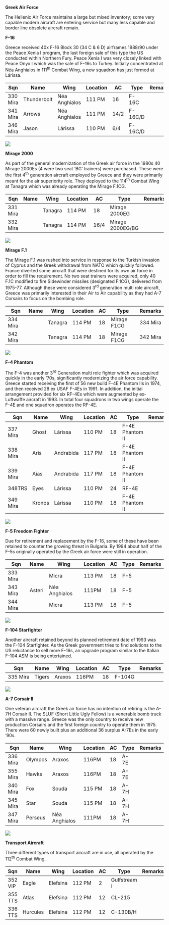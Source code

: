 **Greek Air Force**

The Hellenic Air Force maintains a large but mixed inventory; some very
capable modern aircraft are entering service but many less capable and
border line obsolete aircraft remain.

**F-16**

Greece received 40x F-16 Block 30 (34 C & 6 D) airframes 1988/90 under
the Peace Xenia I program, the last foreign sale of this type the US
conducted within Northern Fury. Peace Xenia I was very closely linked
with Peace Onyx I which was the sale of F-16s to Turkey. Initially
concentrated at Néa Anghialos in 111<sup>th</sup> Combat Wing, a new
squadron has just formed at
Lárissa.

| Sqn      | Name        | Wing          | Location | AC   | Type    | Remarks |
| -------- | ----------- | ------------- | -------- | ---- | ------- | ------- |
| 330 Mira | Thunderbolt | Néa Anghialos | 111 PM   | 16   | F-16C   |         |
| 341 Mira | Arrows      | Néa Anghialos | 111 PM   | 14/2 | F-16C/D |         |
| 346 Mira | Jason       | Lárissa       | 110 PM   | 6/4  | F-16C/D |         |

![](/assets/images/nato/gr/air/image1.jpg)

**Mirage 2000**

As part of the general modernization of the Greek air force in the 1980s
40 Mirage 2000Es (4 were two seat ‘BG’ trainers) were purchased. These
were the first 4<sup>th</sup> generation aircraft employed by Greece and
they were primarily meant for the air superiority role. They deployed to
the 114<sup>th</sup> Combat Wing at Tanagra which was already operating
the Mirage
F.1CG.

| Sqn      | Name | Wing    | Location | AC   | Type             | Remarks |
| -------- | ---- | ------- | -------- | ---- | ---------------- | ------- |
| 331 Mira |      | Tanagra | 114 PM   | 18   | Mirage 2000EG    |         |
| 332 Mira |      | Tanagra | 114 PM   | 16/4 | Mirage 2000EG/BG |         |

![](/assets/images/nato/gr/air/image2.jpg)

**Mirage F.1**

The Mirage F.1 was rushed into service in response to the Turkish
invasion of Cyprus and the Greek withdrawal from NATO which quickly
followed. France diverted some aircraft that were destined for its own
air force in order to fill the requirement. No two seat trainers were
acquired, only 40 F.1C modified to fire Sidewinder missiles (designated
F.1CG), delivered from 1975-77. Although these were considered
3<sup>rd</sup> generation multi role aircraft, Greece was primarily
interested in their Air to Air capability as they had A-7 Corsairs to
focus on the bombing role.

| Sqn      | Name | Wing    | Location | AC | Type        | Remarks  |
| -------- | ---- | ------- | -------- | -- | ----------- | -------- |
| 334 Mira |      | Tanagra | 114 PM   | 18 | Mirage F1CG | 334 Mira |
| 342 Mira |      | Tanagra | 114 PM   | 18 | Mirage F1CG | 342 Mira |

![](/assets/images/nato/gr/air/image3.jpg)

**F-4 Phantom**

The F-4 was another 3<sup>rd</sup> Generation multi role fighter which
was acquired quickly in the early ‘70s, significantly modernizing the
air force capability. Greece started receiving the first of 56 new build
F-4E Phantom IIs in 1974, and then received 28 ex USAF F-4Es in 1991. In
addition, the initial arrangement provided for six RF-4Es which were
augmented by ex-Luftwaffe aircraft in 1993. In total four squadrons in
two wings operate the F-4E and one squadron operates the
RF-4E.

| Sqn      | Name   | Wing      | Location | AC | Type            | Remarks |
| -------- | ------ | --------- | -------- | -- | --------------- | ------- |
| 337 Mira | Ghost  | Lárissa   | 110 PM   | 18 | F-4E Phantom II |         |
| 338 Mira | Aris   | Andrabida | 117 PM   | 18 | F-4E Phantom II |         |
| 339 Mira | Aias   | Andrabida | 117 PM   | 18 | F-4E Phantom II |         |
| 348TRS   | Eyes   | Lárissa   | 110 PM   | 24 | RF-4E           |         |
| 349 Mira | Kronos | Lárissa   | 110 PM   | 18 | F-4E Phantom II |         |

![](/assets/images/nato/gr/air/image4.jpeg)

**F-5 Freedom Fighter**

Due for retirement and replacement by the F-16, some of these have been
retained to counter the growing threat in Bulgaria. By 1994 about half
of the F-5s originally operated by the Greek air force were still in
operation.

| Sqn      | Name   | Wing          | Location | AC | Type | Remarks |
| -------- | ------ | ------------- | -------- | -- | ---- | ------- |
| 333 Mira |        | Micra         | 113 PM   | 18 | F-5  |         |
| 343 Mira | Asteri | Néa Anghialos | 111PM    | 18 | F-5  |         |
| 344 Mira |        | Micra         | 113 PM   | 18 | F-5  |         |

![](/assets/images/nato/gr/air/image5.jpg)

**F-104 Starfighter**

Another aircraft retained beyond its planned retirement date of 1993 was
the F-104 Starfighter. As the Greek government tries to find solutions
to the US reluctance to sell more F-16s, an upgrade program similar to
the Italian F-104 ASM is being entertained.

| Sqn      | Name   | Wing   | Location | AC | Type   | Remarks |
| -------- | ------ | ------ | -------- | -- | ------ | ------- |
| 335 Mira | Tigers | Araxos | 116PM    | 18 | F-104G |         |

![](/assets/images/nato/gr/air/image6.jpg)

**A-7 Corsair II**

One veteran aircraft the Greek air force has no intention of retiring is
the A-7H Corsair II. The SLUF (Short Little Ugly Fellow) is a venerable
bomb truck with a massive range. Greece was the only country to receive
new production Corsairs and the first foreign country to operate them in
1975. There were 60 newly built plus an additional 36 surplus A-7Es in
the early ‘90s.

| Sqn      | Name    | Wing          | Location | AC | Type | Remarks |
| -------- | ------- | ------------- | -------- | -- | ---- | ------- |
| 336 Mira | Olympos | Araxos        | 116PM    | 18 | A-7E |         |
| 355 Mira | Hawks   | Araxos        | 116PM    | 18 | A-7E |         |
| 340 Mira | Fox     | Souda         | 115 PM   | 18 | A-7H |         |
| 345 Mira | Star    | Souda         | 115 PM   | 18 | A-7H |         |
| 347 Mira | Perseus | Néa Anghialos | 111PM    | 18 | A-7H |         |

![](/assets/images/nato/gr/air/image7.jpg)

**Transport Aircraft**

Three different types of transport aircraft are in use, all operated by
the 112<sup>th</sup> Combat
Wing.

| Sqn     | Name     | Wing     | Location | AC | Type         | Remarks |
| ------- | -------- | -------- | -------- | -- | ------------ | ------- |
| 352 VIP | Eagle    | Elefsina | 112 PM   | 2  | Gulfstream I |         |
| 355 TTS | Atlas    | Elefsina | 112 PM   | 12 | CL-215       |         |
| 336 TTS | Hurcules | Elefsina | 112 PM   | 12 | C-130B/H     |         |

